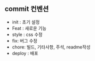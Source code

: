 ## commit 컨벤션

- init : 초기 설정
- Feat : 새로운 기능
- style : css 수정
- fix: 버그 수정
- chore: 빌드, 기타사항, 주석, readme작성
- deploy : 배포
